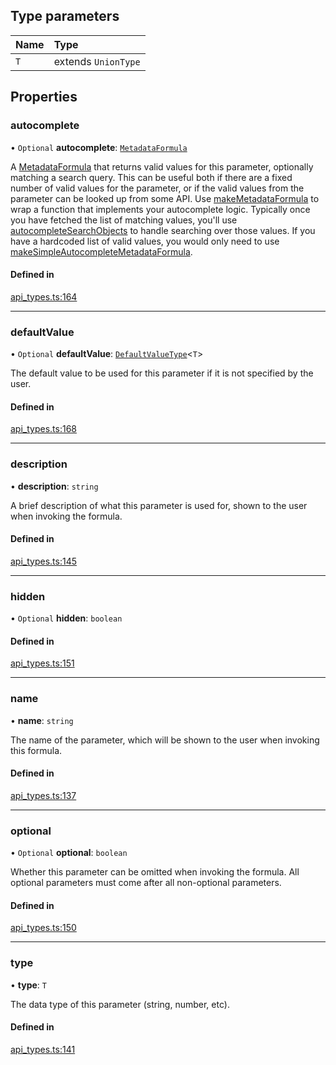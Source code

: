 ## Type parameters

| Name | Type |
| :------ | :------ |
| `T` | extends `UnionType` |

## Properties

### autocomplete

• `Optional` **autocomplete**: [`MetadataFormula`](../types/MetadataFormula.md)

A [MetadataFormula](../types/MetadataFormula.md) that returns valid values for this parameter, optionally matching a search
query. This can be useful both if there are a fixed number of valid values for the parameter,
or if the valid values from the parameter can be looked up from some API.
Use [makeMetadataFormula](../functions/makeMetadataFormula.md) to wrap a function that implements your autocomplete logic.
Typically once you have fetched the list of matching values, you'll use
[autocompleteSearchObjects](../functions/autocompleteSearchObjects.md) to handle searching over those values.
If you have a hardcoded list of valid values, you would only need to use
[makeSimpleAutocompleteMetadataFormula](../functions/makeSimpleAutocompleteMetadataFormula.md).

#### Defined in

[api_types.ts:164](https://github.com/coda/packs-sdk/blob/main/api_types.ts#L164)

___

### defaultValue

• `Optional` **defaultValue**: [`DefaultValueType`](../types/DefaultValueType.md)<`T`\>

The default value to be used for this parameter if it is not specified by the user.

#### Defined in

[api_types.ts:168](https://github.com/coda/packs-sdk/blob/main/api_types.ts#L168)

___

### description

• **description**: `string`

A brief description of what this parameter is used for, shown to the user when invoking the formula.

#### Defined in

[api_types.ts:145](https://github.com/coda/packs-sdk/blob/main/api_types.ts#L145)

___

### hidden

• `Optional` **hidden**: `boolean`

#### Defined in

[api_types.ts:151](https://github.com/coda/packs-sdk/blob/main/api_types.ts#L151)

___

### name

• **name**: `string`

The name of the parameter, which will be shown to the user when invoking this formula.

#### Defined in

[api_types.ts:137](https://github.com/coda/packs-sdk/blob/main/api_types.ts#L137)

___

### optional

• `Optional` **optional**: `boolean`

Whether this parameter can be omitted when invoking the formula.
All optional parameters must come after all non-optional parameters.

#### Defined in

[api_types.ts:150](https://github.com/coda/packs-sdk/blob/main/api_types.ts#L150)

___

### type

• **type**: `T`

The data type of this parameter (string, number, etc).

#### Defined in

[api_types.ts:141](https://github.com/coda/packs-sdk/blob/main/api_types.ts#L141)
